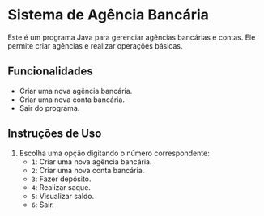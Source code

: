# Sistema de Agência Bancária

Este é um programa Java para gerenciar agências bancárias e contas. Ele permite criar agências e realizar operações básicas.

## Funcionalidades

- Criar uma nova agência bancária.
- Criar uma nova conta bancária.
- Sair do programa.

## Instruções de Uso

1. Escolha uma opção digitando o número correspondente:
   - `1`: Criar uma nova agência bancária.
   - `2`: Criar uma nova conta bancária.
   - `3`: Fazer depósito.
   - `4`: Realizar saque.
   - `5`: Visualizar saldo.
   - `6`: Sair.
